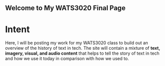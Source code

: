 ## Welcome to My WATS3020 Final Page

# Intent
Here, I will be posting my work for my WATS3020 class to build out an overview of the history of text in tech. The site will contain a mixture of **text, imagery, visual, and audio content** that helps to tell the story of text in tech and how we use it today in comparison with how we used to.
